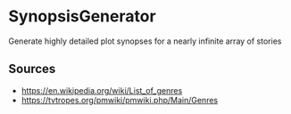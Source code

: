 # SynopsisGenerator
Generate highly detailed plot synopses for a nearly infinite array of stories

## Sources

- https://en.wikipedia.org/wiki/List_of_genres
- https://tvtropes.org/pmwiki/pmwiki.php/Main/Genres